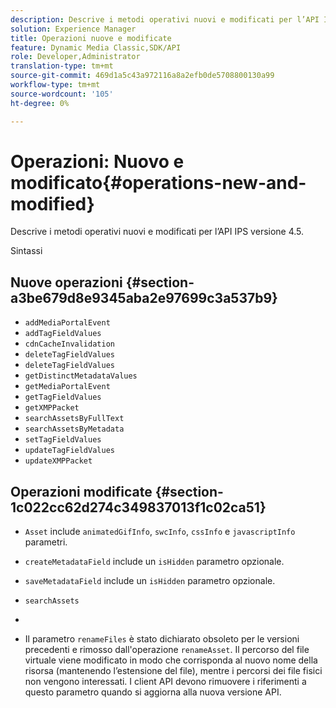 ```yaml
---
description: Descrive i metodi operativi nuovi e modificati per l’API IPS versione 4.5.
solution: Experience Manager
title: Operazioni nuove e modificate
feature: Dynamic Media Classic,SDK/API
role: Developer,Administrator
translation-type: tm+mt
source-git-commit: 469d1a5c43a972116a8a2efb0de5708800130a99
workflow-type: tm+mt
source-wordcount: '105'
ht-degree: 0%

---
```



# Operazioni: Nuovo e modificato{#operations-new-and-modified}

Descrive i metodi operativi nuovi e modificati per l’API IPS versione 4.5.

Sintassi

## Nuove operazioni {#section-a3be679d8e9345aba2e97699c3a537b9}

* `addMediaPortalEvent`
* `addTagFieldValues`
* `cdnCacheInvalidation`
* `deleteTagFieldValues`
* `deleteTagFieldValues`
* `getDistinctMetadataValues`
* `getMediaPortalEvent`
* `getTagFieldValues`
* `getXMPPacket`
* `searchAssetsByFullText`
* `searchAssetsByMetadata`
* `setTagFieldValues`
* `updateTagFieldValues`
* `updateXMPPacket`

## Operazioni modificate {#section-1c022cc62d274c349837013f1c02ca51}

* `Asset` include  `animatedGifInfo`,  `swcInfo`,  `cssInfo` e  `javascriptInfo` parametri.

* `createMetadataField` include un  `isHidden` parametro opzionale.

* `saveMetadataField` include un  `isHidden` parametro opzionale.

* `searchAssets`
* 
* Il parametro `renameFiles` è stato dichiarato obsoleto per le versioni precedenti e rimosso dall&#39;operazione `renameAsset`. Il percorso del file virtuale viene modificato in modo che corrisponda al nuovo nome della risorsa (mantenendo l’estensione del file), mentre i percorsi dei file fisici non vengono interessati. I client API devono rimuovere i riferimenti a questo parametro quando si aggiorna alla nuova versione API.

